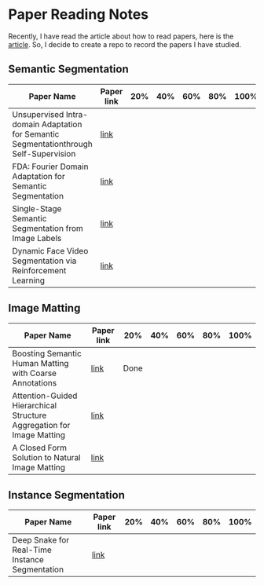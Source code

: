 # Paper Reading Notes
Recently, I have read the article about how to read papers, here is the [article](https://zhuanlan.zhihu.com/p/155723902). 
So, I decide to create a repo to record the papers I have studied.

## Semantic Segmentation

| Paper Name | Paper link | 20% | 40% | 60% | 80% | 100% |
| ---------- | --- | --- | --- | --- | --- | --- |
| Unsupervised Intra-domain Adaptation for Semantic Segmentationthrough Self-Supervision | [link](https://openaccess.thecvf.com/content_CVPR_2020/papers/Pan_Unsupervised_Intra-Domain_Adaptation_for_Semantic_Segmentation_Through_Self-Supervision_CVPR_2020_paper.pdf) |  |  |  |  |  |
| FDA: Fourier Domain Adaptation for Semantic Segmentation | [link](https://openaccess.thecvf.com/content_CVPR_2020/papers/Yang_FDA_Fourier_Domain_Adaptation_for_Semantic_Segmentation_CVPR_2020_paper.pdf) |  |  |  |  |  |
| Single-Stage Semantic Segmentation from Image Labels | [link](https://openaccess.thecvf.com/content_CVPR_2020/papers/Araslanov_Single-Stage_Semantic_Segmentation_From_Image_Labels_CVPR_2020_paper.pdf) |  |  |  |  |  |
| Dynamic Face Video Segmentation via Reinforcement Learning | [link](https://openaccess.thecvf.com/content_CVPR_2020/papers/Wang_Dynamic_Face_Video_Segmentation_via_Reinforcement_Learning_CVPR_2020_paper.pdf) |  |  |  |  |  |

## Image Matting

| Paper Name | Paper link | 20% | 40% | 60% | 80% | 100% |
| --- | --- | --- | --- | --- | --- | --- |
| Boosting Semantic Human Matting with Coarse Annotations | [link](https://openaccess.thecvf.com/content_CVPR_2020/papers/Liu_Boosting_Semantic_Human_Matting_With_Coarse_Annotations_CVPR_2020_paper.pdf) | Done |  |  |  |  |
| Attention-Guided Hierarchical Structure Aggregation for Image Matting | [link](https://openaccess.thecvf.com/content_CVPR_2020/papers/Qiao_Attention-Guided_Hierarchical_Structure_Aggregation_for_Image_Matting_CVPR_2020_paper.pdf) |  |  |  |  |  |
| A Closed Form Solution to Natural Image Matting | [link](https://people.csail.mit.edu/alevin/papers/Matting-Levin-Lischinski-Weiss-CVPR06.pdf) |  |  |  |  |  |

## Instance Segmentation
| Paper Name | Paper link | 20% | 40% | 60% | 80% | 100% |
| ---------- | --- | --- | --- | --- | --- | --- |
| Deep Snake for Real-Time Instance Segmentation | [link](https://openaccess.thecvf.com/content_CVPR_2020/papers/Peng_Deep_Snake_for_Real-Time_Instance_Segmentation_CVPR_2020_paper.pdf) |  |  |  |  |  |